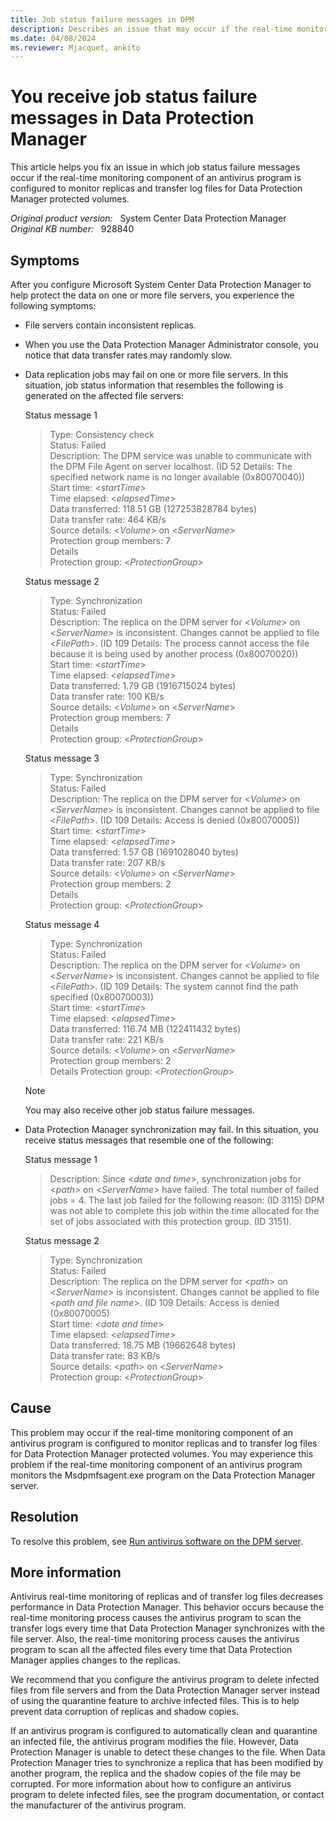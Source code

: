```yaml
---
title: Job status failure messages in DPM
description: Describes an issue that may occur if the real-time monitoring component of an antivirus program is configured to monitor replicas and transfer log files of Data Protection Manager protected volumes.
ms.date: 04/08/2024
ms.reviewer: Mjacquet, ankito
---
```

# You receive job status failure messages in Data Protection Manager

This article helps you fix an issue in which job status failure messages occur if the real-time monitoring component of an antivirus program is configured to monitor replicas and transfer log files for Data Protection Manager protected volumes.

_Original product version:_ &nbsp; System Center Data Protection Manager  
_Original KB number:_ &nbsp; 928840

## Symptoms

After you configure Microsoft System Center Data Protection Manager to help protect the data on one or more file servers, you experience the following symptoms:

- File servers contain inconsistent replicas.
- When you use the Data Protection Manager Administrator console, you notice that data transfer rates may randomly slow.
- Data replication jobs may fail on one or more file servers. In this situation, job status information that resembles the following is generated on the affected file servers:

    Status message 1

    > Type: Consistency check  
    > Status: Failed  
    > Description: The DPM service was unable to communicate with the DPM File Agent on server localhost. (ID 52 Details: The specified network name is no longer available (0x80070040))  
    > Start time: \<*startTime*>  
    > Time elapsed: \<*elapsedTime*>  
    > Data transferred: 118.51 GB (127253828784 bytes)  
    > Data transfer rate: 464 KB/s  
    > Source details: \<*Volume*> on \<*ServerName*>  
    > Protection group members: 7  
    > Details  
    > Protection group: \<*ProtectionGroup*>  

    Status message 2

    > Type: Synchronization  
    > Status: Failed  
    > Description: The replica on the DPM server for \<*Volume*> on \<*ServerName*> is inconsistent. Changes cannot be applied to file \<*FilePath*>. (ID 109 Details: The process cannot access the file because it is being used by another process (0x80070020))  
    > Start time: \<*startTime*>  
    > Time elapsed: \<*elapsedTime*>  
    > Data transferred: 1.79 GB (1916715024 bytes)  
    > Data transfer rate: 100 KB/s  
    > Source details: \<*Volume*> on \<*ServerName*>  
    > Protection group members: 7  
    > Details  
    > Protection group: \<*ProtectionGroup*>

    Status message 3

    > Type: Synchronization  
    > Status: Failed  
    > Description: The replica on the DPM server for \<*Volume*> on \<*ServerName*> is inconsistent. Changes cannot be applied to file \<*FilePath*>. (ID 109 Details: Access is denied (0x80070005))  
    > Start time: \<*startTime*>  
    > Time elapsed: \<*elapsedTime*>  
    > Data transferred: 1.57 GB (1691028040 bytes)  
    > Data transfer rate: 207 KB/s  
    > Source details: \<*Volume*> on \<*ServerName*>  
    > Protection group members: 2  
    > Details  
    > Protection group: \<*ProtectionGroup*>

    Status message 4

    > Type: Synchronization  
    > Status: Failed  
    > Description: The replica on the DPM server for \<*Volume*> on \<*ServerName*> is inconsistent. Changes cannot be applied to file \<*FilePath*>. (ID 109 Details: The system cannot find the path specified (0x80070003))  
    > Start time: \<*startTime*>  
    > Time elapsed: \<*elapsedTime*>  
    > Data transferred: 116.74 MB (122411432 bytes)  
    > Data transfer rate: 221 KB/s  
    > Source details: \<*Volume*> on \<*ServerName*>  
    > Protection group members: 2  
    > Details
    > Protection group: \<*ProtectionGroup*>

    > [!NOTE]
    > You may also receive other job status failure messages.

- Data Protection Manager synchronization may fail. In this situation, you receive status messages that resemble one of the following:

    Status message 1

    > Description: Since \<*date and time*>, synchronization jobs for \<*path*> on \<*ServerName*> have failed. The total number of failed jobs = 4. The last job failed for the following reason: (ID 3115) DPM was not able to complete this job within the time allocated for the set of jobs associated with this protection group. (ID 3151).

    Status message 2

    > Type: Synchronization  
    > Status: Failed  
    > Description: The replica on the DPM server for \<*path*> on \<*ServerName*> is inconsistent. Changes cannot be applied to file \<*path and file name*>. (ID 109 Details: Access is denied (0x80070005)  
    > Start time: \<*date and time*>  
    > Time elapsed: \<*elapsedTime*>  
    > Data transferred: 18.75 MB (19662648 bytes)  
    > Data transfer rate: 83 KB/s  
    > Source details: \<*path*> on \<*ServerName*>  
    > Protection group: \<*ProtectionGroup*>

## Cause

This problem may occur if the real-time monitoring component of an antivirus program is configured to monitor replicas and to transfer log files for Data Protection Manager protected volumes. You may experience this problem if the real-time monitoring component of an antivirus program monitors the Msdpmfsagent.exe program on the Data Protection Manager server.

## Resolution

To resolve this problem, see [Run antivirus software on the DPM server](/system-center/dpm/run-antivirus-server).

## More information

Antivirus real-time monitoring of replicas and of transfer log files decreases performance in Data Protection Manager. This behavior occurs because the real-time monitoring process causes the antivirus program to scan the transfer logs every time that Data Protection Manager synchronizes with the file server. Also, the real-time monitoring process causes the antivirus program to scan all the affected files every time that Data Protection Manager applies changes to the replicas.

We recommend that you configure the antivirus program to delete infected files from file servers and from the Data Protection Manager server instead of using the quarantine feature to archive infected files. This is to help prevent data corruption of replicas and shadow copies.

If an antivirus program is configured to automatically clean and quarantine an infected file, the antivirus program modifies the file. However, Data Protection Manager is unable to detect these changes to the file. When Data Protection Manager tries to synchronize a replica that has been modified by another program, the replica and the shadow copies of the file may be corrupted. For more information about how to configure an antivirus program to delete infected files, see the program documentation, or contact the manufacturer of the antivirus program.
